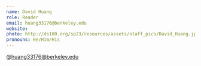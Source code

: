 ```yaml
---
name: David Huang
role: Reader
email: huang33176@berkeley.edu
website: 
photo: http://ds100.org/sp23/resources/assets/staff_pics/David_Huang.jpg
pronouns: He/Him/His
---
```

@huang33176@berkeley.edu 
